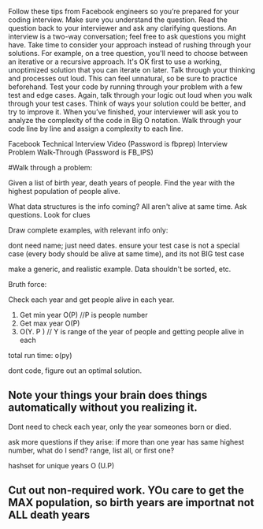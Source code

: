 Follow these tips from Facebook engineers so you’re prepared for your coding interview.
Make sure you understand the question. Read the question back to your interviewer and ask any clarifying questions. An interview is a two-way conversation; feel free to ask questions you might have.
Take time to consider your approach instead of rushing through your solutions. For example, on a tree question, you'll need to choose between an iterative or a recursive approach. It's OK first to use a working, unoptimized solution that you can iterate on later. Talk through your thinking and processes out loud. This can feel unnatural, so be sure to practice beforehand.
Test your code by running through your problem with a few test and edge cases. Again, talk through your logic out loud when you walk through your test cases.
Think of ways your solution could be better, and try to improve it. When you’ve finished, your interviewer will ask you to analyze the complexity of the code in Big O notation. Walk through your code line by line and assign a complexity to each line.

Facebook Technical Interview Video (Password is fbprep)
Interview Problem Walk-Through (Password is FB_IPS)

#Walk through a problem:

Given a list of birth year, death years of people. Find the year with the highest population of people alive.

What data structures is the info coming? 
All aren't alive at same time.
Ask questions.
Look for clues


Draw complete examples, with relevant info only: 

dont need name; just need dates.
ensure your test case is not a special case (every body should be alive at same time), and its not BIG test case

make a generic, and realistic example.  Data shouldn't be sorted, etc.

Bruth force:

Check each year and get people alive in each year.
1. Get min year O(P) //P is people number
2. Get max year O(P)
3. O(Y. P ) // Y is range of the year of people and getting people alive in each


total run time: o(py)


dont code, figure out an optimal solution.

## Note your things your brain does things automatically without you realizing it.

Dont need to check each year, only the year someones born or died.

ask more questions if they arise: if more than one year has same highest number, what do I send? range, list all, or first one?


hashset for unique years O (U.P)

## Cut out non-required work.  YOu care to get the MAX population, so birth years are importnat not ALL death years
